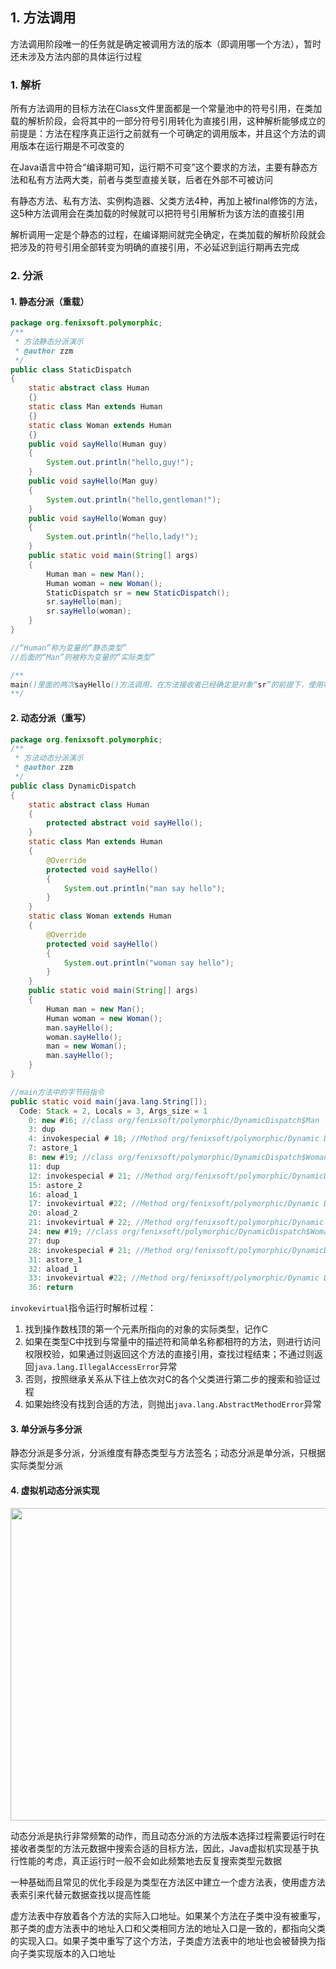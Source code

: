 ## 1. 方法调用
方法调用阶段唯一的任务就是确定被调用方法的版本（即调用哪一个方法），暂时还未涉及方法内部的具体运行过程

### 1. 解析
所有方法调用的目标方法在Class文件里面都是一个常量池中的符号引用，在类加载的解析阶段，会将其中的一部分符号引用转化为直接引用，这种解析能够成立的前提是：方法在程序真正运行之前就有一个可确定的调用版本，并且这个方法的调用版本在运行期是不可改变的

在Java语言中符合“编译期可知，运行期不可变”这个要求的方法，主要有静态方法和私有方法两大类，前者与类型直接关联，后者在外部不可被访问

有静态方法、私有方法、实例构造器、父类方法4种，再加上被final修饰的方法，这5种方法调用会在类加载的时候就可以把符号引用解析为该方法的直接引用

解析调用一定是个静态的过程，在编译期间就完全确定，在类加载的解析阶段就会把涉及的符号引用全部转变为明确的直接引用，不必延迟到运行期再去完成

### 2. 分派
#### 1. 静态分派（重载）
```java
package org.fenixsoft.polymorphic;
/**
 * 方法静态分派演示
 * @author zzm
 */
public class StaticDispatch
{
    static abstract class Human
    {}
    static class Man extends Human
    {}
    static class Woman extends Human
    {}
    public void sayHello(Human guy)
    {
        System.out.println("hello,guy!");
    }
    public void sayHello(Man guy)
    {
        System.out.println("hello,gentleman!");
    }
    public void sayHello(Woman guy)
    {
        System.out.println("hello,lady!");
    }
    public static void main(String[] args)
    {
        Human man = new Man();
        Human woman = new Woman();
        StaticDispatch sr = new StaticDispatch();
        sr.sayHello(man);
        sr.sayHello(woman);
    }
}

//“Human”称为变量的“静态类型”
//后面的“Man”则被称为变量的“实际类型”

/**
main()里面的两次sayHello()方法调用，在方法接收者已经确定是对象“sr”的前提下，使用哪个重载版 本，就完全取决于传入参数的数量和数据类型。代码中故意定义了两个静态类型相同，而实际类型不 同的变量，但虚拟机（或者准确地说是编译器）在重载时是通过参数的静态类型而不是实际类型作为 判定依据的。由于静态类型在编译期可知，所以在编译阶段，Javac编译器就根据参数的静态类型决定 了会使用哪个重载版本，因此选择了sayHello(Human)作为调用目标，并把这个方法的符号引用写到 main()方法里的两条invokevirtual指令的参数中
**/
```

#### 2. 动态分派（重写）
```java
package org.fenixsoft.polymorphic;
/**
 * 方法动态分派演示
 * @author zzm
 */
public class DynamicDispatch
{
    static abstract class Human
    {
        protected abstract void sayHello();
    }
    static class Man extends Human
    {
	    @Override
        protected void sayHello()
        {
            System.out.println("man say hello");
        }
    }
    static class Woman extends Human
    {
	    @Override
        protected void sayHello()
        {
            System.out.println("woman say hello");
        }
    }
    public static void main(String[] args)
    {
        Human man = new Man();
        Human woman = new Woman();
        man.sayHello();
        woman.sayHello();
        man = new Woman();
        man.sayHello();
    }
}
```

```java
//main方法中的字节码指令
public static void main(java.lang.String[]);
  Code: Stack = 2, Locals = 3, Args_size = 1
    0: new #16; //class org/fenixsoft/polymorphic/DynamicDispatch$Man
    3: dup
    4: invokespecial # 18; //Method org/fenixsoft/polymorphic/Dynamic Dispatch$Man."<init>":()V
    7: astore_1
    8: new #19; //class org/fenixsoft/polymorphic/DynamicDispatch$Woman
    11: dup
    12: invokespecial # 21; //Method org/fenixsoft/polymorphic/DynamicDispatch$Woman."<init>":()V
    15: astore_2
    16: aload_1
    17: invokevirtual #22; //Method org/fenixsoft/polymorphic/Dynamic Dispatch$Human.sayHello:()V
    20: aload_2
    21: invokevirtual # 22; //Method org/fenixsoft/polymorphic/Dynamic Dispatch$Human.sayHello:()V
    24: new #19; //class org/fenixsoft/polymorphic/DynamicDispatch$Woman
    27: dup
    28: invokespecial # 21; //Method org/fenixsoft/polymorphic/DynamicDispatch$Woman."<init>":()V
    31: astore_1
    32: aload_1
    33: invokevirtual #22; //Method org/fenixsoft/polymorphic/Dynamic Dispatch$Human.sayHello:()V
    36: return
```

`invokevirtual`指令运行时解析过程：
1. 找到操作数栈顶的第一个元素所指向的对象的实际类型，记作C
2. 如果在类型C中找到与常量中的描述符和简单名称都相符的方法，则进行访问权限校验，如果通过则返回这个方法的直接引用，查找过程结束；不通过则返回`java.lang.IllegalAccessError`异常
3. 否则，按照继承关系从下往上依次对C的各个父类进行第二步的搜索和验证过程
4. 如果始终没有找到合适的方法，则抛出`java.lang.AbstractMethodError`异常

#### 3. 单分派与多分派
静态分派是多分派，分派维度有静态类型与方法签名；动态分派是单分派，只根据实际类型分派

#### 4. 虚拟机动态分派实现
<img src="D:\Project\IT-notes\Java\JVM\img\动态分派的方法表结构.png" style="width:700px;height:500px;" />

动态分派是执行非常频繁的动作，而且动态分派的方法版本选择过程需要运行时在接收者类型的方法元数据中搜索合适的目标方法，因此，Java虚拟机实现基于执行性能的考虑，真正运行时一般不会如此频繁地去反复搜索类型元数据

一种基础而且常见的优化手段是为类型在方法区中建立一个虚方法表，使用虚方法表索引来代替元数据查找以提高性能

虚方法表中存放着各个方法的实际入口地址。如果某个方法在子类中没有被重写，那子类的虚方法表中的地址入口和父类相同方法的地址入口是一致的，都指向父类的实现入口。如果子类中重写了这个方法，子类虚方法表中的地址也会被替换为指向子类实现版本的入口地址